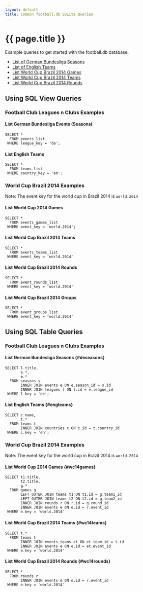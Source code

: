 ```yaml
---
layout: default
title: Common football.db SQLite Queries
---
```


# {{ page.title }}

Example queries to get started with the football.db database.

 - [List of German Bundesliga Seasons](#deseasons)
 - [List of English Teams](#engteams)
 - [List World Cup Brazil 2014 Games](#wc14games)
 - [List World Cup Brazil 2014 Teams](#wc14teams)
 - [List World Cup Brazil 2014 Rounds](#wc14rounds)


## Using SQL View Queries

### Football Club Leagues n Clubs Examples

#### List German Bundesliga Events (Seasons)

~~~
SELECT *
  FROM events_list
 WHERE league_key = 'de';
~~~

#### List English Teams

~~~
SELECT *
  FROM teams_list
 WHERE country_key = 'en';
~~~


### World Cup Brazil 2014 Examples

Note: The event key for the world cup in Brazil 2014 is `world.2014`

#### List World Cup 2014 Games

~~~
SELECT *
  FROM events_games_list
 WHERE event_key = 'world.2014';
~~~


#### List World Cup Brazil 2014 Teams

~~~
SELECT *
  FROM events_teams_list
 WHERE event_key = 'world.2014'
~~~


####  List World Cup Brazil 2014 Rounds

~~~
SELECT *
  FROM event_rounds_list
 WHERE event_key = 'world.2014'
~~~

####  List World Cup Brazil 2014 Groups

~~~
SELECT *
  FROM event_groups_list
 WHERE event_key = 'world.2014'
~~~




## Using SQL Table Queries

### Football Club Leagues n Clubs Examples

#### List German Bundesliga Seasons   {#deseasons}


~~~
SELECT l.title, 
       s.*, 
       e.*
  FROM seasons s
       INNER JOIN events e ON e.season_id = s.id
       INNER JOIN leagues l ON l.id = e.league_id
 WHERE l.key = 'de';
~~~


#### List English Teams   {#engteams}

~~~
SELECT c.name, 
       t.*
  FROM teams t
       INNER JOIN countries c ON c.id = t.country_id
 WHERE c.key = 'en';
~~~



### World Cup Brazil 2014 Examples

Note: The event key for the world cup in Brazil 2014 is `world.2014`



#### List World Cup 2014 Games   {#wc14games}


~~~
SELECT t1.title, 
       t2.title, 
       g.*
  FROM games g
       LEFT OUTER JOIN teams t1 ON t1.id = g.team1_id
       LEFT OUTER JOIN teams t2 ON t2.id = g.team2_id
       INNER JOIN rounds r ON r.id = g.round_id
       INNER JOIN events e ON e.id = r.event_id
 WHERE e.key = 'world.2014'
~~~


#### List World Cup Brazil 2014 Teams   {#wc14teams}

~~~
SELECT t.*
  FROM teams t
       INNER JOIN events_teams et ON et.team_id = t.id
       INNER JOIN events e ON e.id = et.event_id
 WHERE e.key = 'world.2014'
~~~


####  List World Cup Brazil 2014 Rounds   {#wc14rounds}

~~~
SELECT *
  FROM rounds r
       INNER JOIN events e ON e.id = r.event_id
 WHERE e.key = 'world.2014'
~~~

